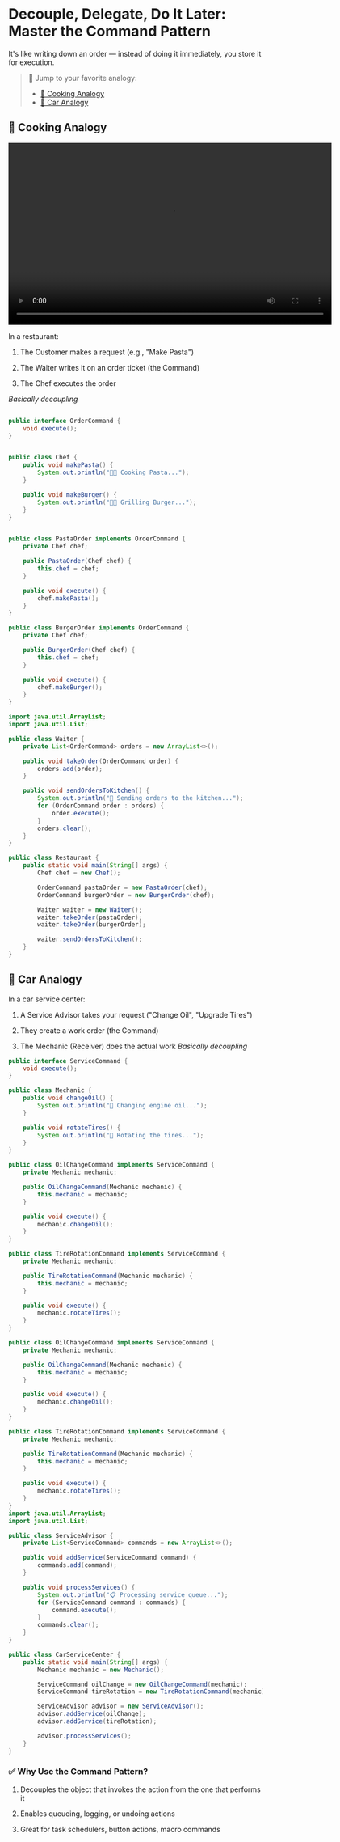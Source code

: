 # Decouple, Delegate, Do It Later: Master the Command Pattern 

It's like writing down an order — instead of doing it immediately, you store it for execution.

> 🔀 Jump to your favorite analogy:  
> - [🍳 Cooking Analogy](https://github.com/nemaderinku/Design-patterns/blob/main/CommandPattern.md#-cooking-analogy)
> - [🚗 Car Analogy](https://github.com/nemaderinku/Design-patterns/blob/main/CommandPattern.md#-cooking-analogy)


## 🍳 Cooking Analogy

<video width="640" height="360" controls>
  <source src="https://raw.githubusercontent.com/nemaderinku/Design-patterns/main/videos/commandPattern-cookinganalogy.mp4" type="video/mp4">
  Your browser does not support the video tag.
</video>


In a restaurant:

1. The Customer makes a request (e.g., "Make Pasta")

2. The Waiter writes it on an order ticket (the Command)

3. The Chef executes the order

<I> Basically decoupling</I>


```Java

public interface OrderCommand {
    void execute();
}


public class Chef {
    public void makePasta() {
        System.out.println("👨‍🍳 Cooking Pasta...");
    }

    public void makeBurger() {
        System.out.println("👨‍🍳 Grilling Burger...");
    }
}


public class PastaOrder implements OrderCommand {
    private Chef chef;

    public PastaOrder(Chef chef) {
        this.chef = chef;
    }

    public void execute() {
        chef.makePasta();
    }
}

public class BurgerOrder implements OrderCommand {
    private Chef chef;

    public BurgerOrder(Chef chef) {
        this.chef = chef;
    }

    public void execute() {
        chef.makeBurger();
    }
}

import java.util.ArrayList;
import java.util.List;

public class Waiter {
    private List<OrderCommand> orders = new ArrayList<>();

    public void takeOrder(OrderCommand order) {
        orders.add(order);
    }

    public void sendOrdersToKitchen() {
        System.out.println("🧾 Sending orders to the kitchen...");
        for (OrderCommand order : orders) {
            order.execute();
        }
        orders.clear();
    }
}

public class Restaurant {
    public static void main(String[] args) {
        Chef chef = new Chef();

        OrderCommand pastaOrder = new PastaOrder(chef);
        OrderCommand burgerOrder = new BurgerOrder(chef);

        Waiter waiter = new Waiter();
        waiter.takeOrder(pastaOrder);
        waiter.takeOrder(burgerOrder);

        waiter.sendOrdersToKitchen();
    }
}

```

## 🚗 Car Analogy

In a car service center:

1. A Service Advisor takes your request ("Change Oil", "Upgrade Tires")

2. They create a work order (the Command)

3. The Mechanic (Receiver) does the actual work
<I> Basically decoupling </I>


```Java
public interface ServiceCommand {
    void execute();
}

public class Mechanic {
    public void changeOil() {
        System.out.println("🔧 Changing engine oil...");
    }

    public void rotateTires() {
        System.out.println("🛞 Rotating the tires...");
    }
}

public class OilChangeCommand implements ServiceCommand {
    private Mechanic mechanic;

    public OilChangeCommand(Mechanic mechanic) {
        this.mechanic = mechanic;
    }

    public void execute() {
        mechanic.changeOil();
    }
}

public class TireRotationCommand implements ServiceCommand {
    private Mechanic mechanic;

    public TireRotationCommand(Mechanic mechanic) {
        this.mechanic = mechanic;
    }

    public void execute() {
        mechanic.rotateTires();
    }
}

public class OilChangeCommand implements ServiceCommand {
    private Mechanic mechanic;

    public OilChangeCommand(Mechanic mechanic) {
        this.mechanic = mechanic;
    }

    public void execute() {
        mechanic.changeOil();
    }
}

public class TireRotationCommand implements ServiceCommand {
    private Mechanic mechanic;

    public TireRotationCommand(Mechanic mechanic) {
        this.mechanic = mechanic;
    }

    public void execute() {
        mechanic.rotateTires();
    }
}
import java.util.ArrayList;
import java.util.List;

public class ServiceAdvisor {
    private List<ServiceCommand> commands = new ArrayList<>();

    public void addService(ServiceCommand command) {
        commands.add(command);
    }

    public void processServices() {
        System.out.println("📋 Processing service queue...");
        for (ServiceCommand command : commands) {
            command.execute();
        }
        commands.clear();
    }
}

public class CarServiceCenter {
    public static void main(String[] args) {
        Mechanic mechanic = new Mechanic();

        ServiceCommand oilChange = new OilChangeCommand(mechanic);
        ServiceCommand tireRotation = new TireRotationCommand(mechanic);

        ServiceAdvisor advisor = new ServiceAdvisor();
        advisor.addService(oilChange);
        advisor.addService(tireRotation);

        advisor.processServices();
    }
}


```

### ✅ Why Use the Command Pattern?
1. Decouples the object that invokes the action from the one that performs it

2. Enables queueing, logging, or undoing actions

3. Great for task schedulers, button actions, macro commands
